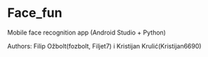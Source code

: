 # Face_fun

Mobile face recognition app (Android Studio + Python)

Authors:  Filip Ožbolt(fozbolt, Filjet7) i Kristijan Krulić(Kristijan6690)
